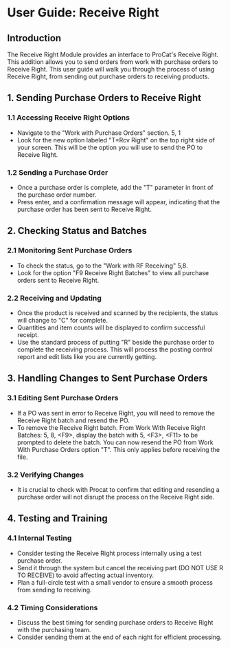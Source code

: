 # User Guide: Receive Right

## Introduction

The Receive Right Module provides an interface to ProCat's Receive Right. This addition allows you to send orders from work with purchase orders to Receive Right. This user guide will walk you through the process of using Receive Right, from sending out purchase orders to receiving products.

## 1. Sending Purchase Orders to Receive Right

### 1.1 Accessing Receive Right Options

- Navigate to the "Work with Purchase Orders" section. 5, 1
- Look for the new option labeled "T=Rcv Right" on the top right side of your screen. This will be the option you will use to send the PO to Receive Right.

### 1.2 Sending a Purchase Order

- Once a purchase order is complete, add the "T" parameter in front of the purchase order number.
- Press enter, and a confirmation message will appear, indicating that the purchase order has been sent to Receive Right.

## 2. Checking Status and Batches

### 2.1 Monitoring Sent Purchase Orders

- To check the status, go to the "Work with RF Receiving" 5,8.
- Look for the option "F9 Receive Right Batches" to view all purchase orders sent to Receive Right.

### 2.2 Receiving and Updating

- Once the product is received and scanned by the recipients, the status will change to "C" for complete.
- Quantities and item counts will be displayed to confirm successful receipt.
- Use the standard process of putting "R" beside the purchase order to complete the receiving process. This will process the posting control report and edit lists like you are currently getting.

## 3. Handling Changes to Sent Purchase Orders

### 3.1 Editing Sent Purchase Orders

- If a PO was sent in error to Receive Right, you will need to remove the Receive Right batch and resend the PO.
- To remove the Receive Right batch. From Work With Receive Right Batches: 5, 8, &lt;F9&gt;, display the batch with 5, &lt;F3&gt;, &lt;F11&gt; to be prompted to delete the batch. You can now resend the PO from Work With Purchase Orders option "T". This only applies before receiving the file.

### 3.2 Verifying Changes

- It is crucial to check with Procat to confirm that editing and resending a purchase order will not disrupt the process on the Receive Right side.

## 4. Testing and Training

### 4.1 Internal Testing

- Consider testing the Receive Right process internally using a test purchase order.
- Send it through the system but cancel the receiving part (DO NOT USE R TO RECEIVE) to avoid affecting actual inventory.
- Plan a full-circle test with a small vendor to ensure a smooth process from sending to receiving.

### 4.2 Timing Considerations

- Discuss the best timing for sending purchase orders to Receive Right with the purchasing team.
- Consider sending them at the end of each night for efficient processing.
